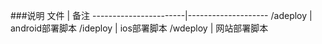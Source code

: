 ###说明
文件                   | 备注
-----------------------|--------------------
/adeploy               | android部署脚本
/ideploy               | ios部署脚本
/wdeploy               | 网站部署脚本

